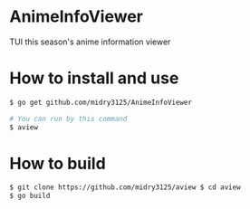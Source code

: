 # AnimeInfoViewer
TUI this season's anime information viewer

# How to install and use

```bash
$ go get github.com/midry3125/AnimeInfoViewer

# You can run by this command
$ aview
```

# How to build

```bash
$ git clone https://github.com/midry3125/aview $ cd aview
$ go build
```
